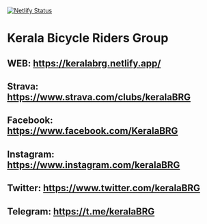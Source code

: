 [![Netlify Status](https://api.netlify.com/api/v1/badges/a1fa23bd-91f2-43e1-bdde-97a0e0188c66/deploy-status)](https://app.netlify.com/sites/keralabrg/deploys)
# Kerala Bicycle Riders Group
## WEB: https://keralabrg.netlify.app/
## Strava: https://www.strava.com/clubs/keralaBRG
## Facebook: https://www.facebook.com/KeralaBRG
## Instagram: https://www.instagram.com/keralaBRG
## Twitter: https://www.twitter.com/keralaBRG
## Telegram: https://t.me/keralaBRG
